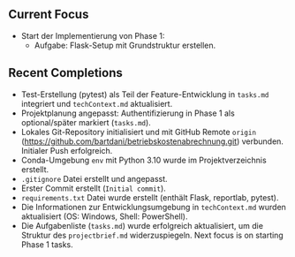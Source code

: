 ## Current Focus
- Start der Implementierung von Phase 1:
  - Aufgabe: Flask-Setup mit Grundstruktur erstellen.

## Recent Completions
- Test-Erstellung (pytest) als Teil der Feature-Entwicklung in `tasks.md` integriert und `techContext.md` aktualisiert.
- Projektplanung angepasst: Authentifizierung in Phase 1 als optional/später markiert (`tasks.md`).
- Lokales Git-Repository initialisiert und mit GitHub Remote `origin` (https://github.com/bartdani/betriebskostenabrechnung.git) verbunden. Initialer Push erfolgreich.
- Conda-Umgebung `env` mit Python 3.10 wurde im Projektverzeichnis erstellt.
- `.gitignore` Datei erstellt und angepasst.
- Erster Commit erstellt (`Initial commit`).
- `requirements.txt` Datei wurde erstellt (enthält Flask, reportlab, pytest).
- Die Informationen zur Entwicklungsumgebung in `techContext.md` wurden aktualisiert (OS: Windows, Shell: PowerShell).
- Die Aufgabenliste (`tasks.md`) wurde erfolgreich aktualisiert, um die Struktur des `projectbrief.md` widerzuspiegeln. Next focus is on starting Phase 1 tasks. 